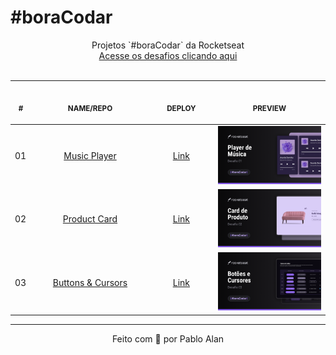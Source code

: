 # #boraCodar

<p align="center">
  Projetos `#boraCodar` da Rocketseat
  <br />
  <a href="https://boracodar.dev">Acesse os desafios clicando aqui</a>
  <br />
  <br />
  <table>
    <thead>
      <tr>
        <th align="center">
          <img width="20" height="1"> 
          <p>
            <small>#</small>
          </p>
        </th>
        <th align="center">
          <img width="300" height="1"> 
          <p align="center"> 
            <small>
              NAME/REPO
            </small>
          </p>
        </th>
        <th align="center">
          <img width="140" height="1">
          <p align="center"> 
            <small>
              DEPLOY
            </small>
          </p>
        </th>
        <th align="center">
          <img width="201" height="1">
          <p align="center"> 
            <small>
              PREVIEW
            </small>
          </p>
        </th>
      </tr>
    </thead>
    <tbody>
      <tr>
        <td>01</td>
        <td align="center">
          <a href="https://github.com/PabloXT14/boracodar-01" target="_blank">Music Player</a>
        </td>
        <td align="center">
          <a href="https://pabloxt14-music-player.vercel.app/" target="_blank">Link</a>
        </td>
        <td align="center">
          <a href="#">
            <img width="300px" src="./.github/boracodar-01-cover.png" />
          </a>
        </td>
      </tr>
      <!--  -->
      <tr>
        <td>02</td>
        <td align="center">
          <a href="https://github.com/PabloXT14/boracodar-02" target="_blank">Product Card</a>
        </td>
        <td align="center">
          <a href="https://pabloxt14-product-card.vercel.app/" target="_blank">Link</a>
        </td>
        <td align="center">
          <a href="#">
            <img width="300px" src="./.github/boracodar-02-cover.png" />
          </a>
        </td>
      </tr>
      <!--  -->
      <tr>
        <td>03</td>
        <td align="center">
          <a href="https://github.com/PabloXT14/boracodar-03" target="_blank">Buttons & Cursors</a>
        </td>
        <td align="center">
          <a href="https://pabloxt14-buttons-and-cursors.vercel.app/" target="_blank">Link</a>
        </td>
        <td align="center">
          <a href="#">
            <img width="300px" src="./.github/boracodar-03-cover.png" />
          </a>
        </td>
      </tr>
    </tbody>
  </table>
</p>

---

<p align="center">
  Feito com 💙 por Pablo Alan
</p>
